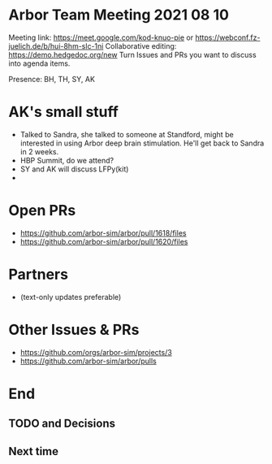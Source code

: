 Arbor Team Meeting 2021 08 10
=============================

Meeting link: https://meet.google.com/kod-knuo-pie or https://webconf.fz-juelich.de/b/hui-8hm-slc-1ni
Collaborative editing: https://demo.hedgedoc.org/new
Turn Issues and PRs you want to discuss into agenda items.

Presence: BH, TH, SY, AK

AK's small stuff
====================

* Talked to Sandra, she talked to someone at Standford, might be interested in using Arbor deep brain stimulation. He'll get back to Sandra in 2 weeks.
* HBP Summit, do we attend?
* SY and AK will discuss LFPy(kit)
* 

Open PRs
========

* https://github.com/arbor-sim/arbor/pull/1618/files
* https://github.com/arbor-sim/arbor/pull/1620/files

Partners
========

* (text-only updates preferable)


Other Issues & PRs
==================

* https://github.com/orgs/arbor-sim/projects/3
* https://github.com/arbor-sim/arbor/pulls

End
===

TODO and Decisions
------------------



Next time
---------

 
